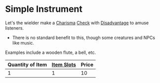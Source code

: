 # Simple Instrument

Let's the wielder make a [Charisma](../../../../../Player%20Characters/Chosen%20Statistics/Charisma.md) [Check](../../../../../Game%20Procedures/Check.md) with [Disadvantage](../../../../../Game%20Procedures/Dice%20Rolls/Disadvantage.md) to amuse listeners.
- There is no standard benefit to this, though some creatures and NPCs like music.

Examples include a wooden flute, a bell, etc.

| Quantity of Item | [Item Slots](../../../../../Player%20Characters/Derived%20Statistics/Item%20Slots.md) | Price |
| ---------------- | ------------------------------------------------------------------------------------- | ----- |
| 1                | 1                                                                                     | 10    |
